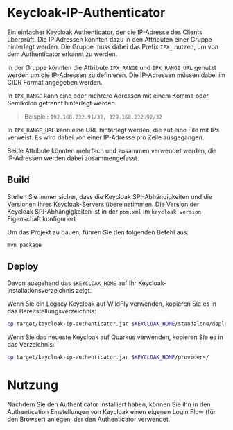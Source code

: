 # Keycloak-IP-Authenticator

Ein einfacher Keycloak Authenticator, der die IP-Adresse des Clients überprüft. Die IP Adressen
könnten dazu in den Attributen einer Gruppe hinterlegt werden. Die Gruppe muss dabei das
Prefix `IPX_` nutzen, um von dem Authenticator erkannt zu werden.

In der Gruppe könnten die Attribute `IPX_RANGE` und `IPX_RANGE_URL` genutzt werden um die
IP-Adressen
zu definieren. Die IP-Adressen müssen dabei im CIDR Format angegeben werden.

In `IPX_RANGE` kann eine oder mehrere Adressen mit einem Komma oder Semikolon getrennt hinterlegt
werden.
> Beispiel: `192.168.232.91/32, 129.168.232.92/32`

In `IPX_RANGE_URL` kann eine URL hinterlegt werden, die auf eine File mit IPs verweist. Es wird
dabei von
einer IP-Adresse pro Zeile ausgegangen.

Beide Attribute könnten mehrfach und zusammen verwendet werden, die IP-Adressen werden dabei
zusammengefasst.

## Build

Stellen Sie immer sicher, dass die Keycloak SPI-Abhängigkeiten und die Versionen Ihres
Keycloak-Servers übereinstimmen. Die Version der Keycloak SPI-Abhängigkeiten ist in der `pom.xml`
im `keycloak.version`-Eigenschaft konfiguriert.

Um das Projekt zu bauen, führen Sie den folgenden Befehl aus:

```bash
mvn package
```

## Deploy

Davon ausgehend das `$KEYCLOAK_HOME` auf Ihr Keycloak-Installationsverzeichnis zeigt.

Wenn Sie ein Legacy Keycloak auf WildFly verwenden, kopieren Sie es in das
Bereitstellungsverzeichnis:

```bash
cp target/keycloak-ip-authenticator.jar $KEYCLOAK_HOME/standalone/deployments/
```

Wenn Sie das neueste Keycloak auf Quarkus verwenden, kopieren Sie es in das Verzeichnis:

```bash
cp target/keycloak-ip-authenticator.jar $KEYCLOAK_HOME/providers/
```

# Nutzung

Nachdem Sie den Authenticator installiert haben, können Sie ihn in den Authentication Einstellungen
von Keycloak einen eigenen Login Flow (für den Browser) anlegen, der den Authenticator verwendet.